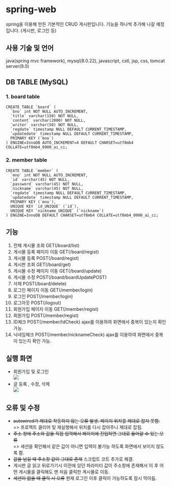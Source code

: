 # spring-web
spring을 이용해 만든 기본적인 CRUD 게시판입니다.
기능을 하나씩 추가해 나갈 예정입니다.
(게시판, 로그인 등)

## 사용 기술 및 언어
java(spring mvc framework), mysql(8.0.22), javascript, cstl, jsp, css, tomcat server(9.0)

## DB TABLE (MySQL)
### 1. board table 
```mysql
CREATE TABLE `board` (
  `bno` int NOT NULL AUTO_INCREMENT,
  `title` varchar(150) NOT NULL,
  `content` varchar(2000) NOT NULL,
  `writer` varchar(50) NOT NULL,
  `regdate` timestamp NULL DEFAULT CURRENT_TIMESTAMP,
  `updatedate` timestamp NULL DEFAULT CURRENT_TIMESTAMP,
  PRIMARY KEY (`bno`)
) ENGINE=InnoDB AUTO_INCREMENT=4 DEFAULT CHARSET=utf8mb4 COLLATE=utf8mb4_0900_ai_ci;
```
### 2. member table 
```mysql
CREATE TABLE `member` (
  `mno` int NOT NULL AUTO_INCREMENT,
  `id` varchar(45) NOT NULL,
  `password` varchar(45) NOT NULL,
  `nickname` varchar(45) NOT NULL,
  `regdate` timestamp NULL DEFAULT CURRENT_TIMESTAMP,
  `updatedate` timestamp NULL DEFAULT CURRENT_TIMESTAMP,
  PRIMARY KEY (`mno`),
  UNIQUE KEY `id_UNIQUE` (`id`),
  UNIQUE KEY `nickname_UNIQUE` (`nickname`)
) ENGINE=InnoDB DEFAULT CHARSET=utf8mb4 COLLATE=utf8mb4_0900_ai_ci;
```


## 기능
1. 전체 게시물 조회 GET(/board/list)
2. 게시물 등록 페이지 이동 GET(/board/regist)
3. 게시물 등록 POST(/board/regist)
4. 게시판 조회 GET(/board/get)
5. 게시물 수정 페이지 이동 GET(/board/update)
6. 게시물 수정 POST(/board/boardUpdatePOST)
7. 삭제 POST(/board/delete)
8. 로그인 페이지 이동 GET(/member/login)
9. 로그인 POST(/member/login)
10. 로그아웃 POST(/logout)
11. 회원가입 페이지 이동 GET(/member/regist)
12. 회원가입 POST(/member/regist)
13. ID체크 POST(/member/IdCheck)   ajax를 이용하여 화면에서 중복이 있는지 확인 가능.
14. 닉네임체크 POST(/member/nicknameCheck)   ajax를 이용하여 화면에서 중복이 있는지 확인 가능.

## 실행 화면
- 회원가입 및 로그인   
  <img src="https://user-images.githubusercontent.com/56539587/170850158-00d673dc-6fa6-46f0-9a0b-e0ed42be3e4f.gif">   
- 글 등록 , 수정, 삭제   
  <img src="https://user-images.githubusercontent.com/56539587/170850539-415ee7b6-80d9-4c23-8331-1508a2485d95.gif">


## 오류 및 수정
- ~~autowired가 제대로 작동하지 않는 오류 발생. 페이지 위치를 제대로 잡지 못함.~~   
  => 프로젝트 클리어 및 재실행해서 위치를 다시 잡아주니 제대로 잡힘.
- ~~주소 창에 주소와 값을 직접 입력해서 페이지에 진입하면 그대로 들어갈 수 있는 오류~~    
  => 세션을 확인해서 같은 값이 아니면 입력이 불가능 하도록 화면에서 보이지 않도록 함.
- ~~값을 넘길 때 주소창 값이 그대로 존재~~ 스크립트 코트 추가로 해결. 
- 게시판 글 읽고 뒤로가기시 이전에 있던 파라미터 값이 주소창에 존재해서 이 후 어떤 게시물을 클릭해도 맨 처음 클릭한 게시물로 이동.
- ~~세션이 없을 때 클릭 시 오류~~ 현재 로그인 이후 클릭이 가능하도록 잠시 막아둠. 
